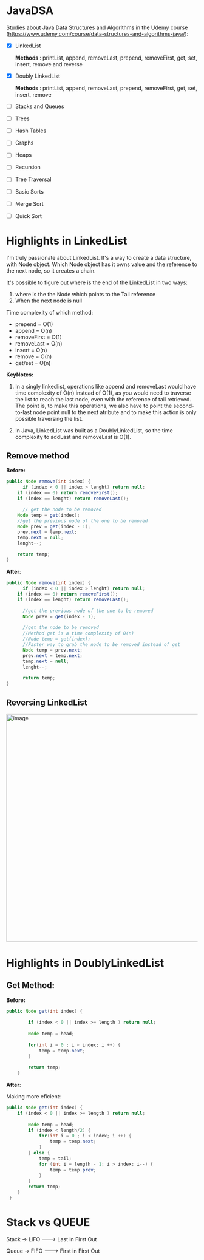 # JavaDSA

Studies about Java Data Structures and Algorithms in the Udemy course (https://www.udemy.com/course/data-structures-and-algorithms-java/):

- [X] LinkedList
      <p><b> Methods </b>: printList, append, removeLast, prepend, removeFirst, get, set, insert, remove and reverse
- [X] Doubly LinkedList
         <p><b> Methods </b>: printList, append, removeLast, prepend, removeFirst, get, set, insert, remove

- [ ] Stacks and Queues
- [ ] Trees
- [ ] Hash Tables
- [ ] Graphs
- [ ] Heaps
- [ ] Recursion
- [ ] Tree Traversal
- [ ] Basic Sorts
- [ ] Merge Sort
- [ ] Quick Sort


# Highlights in LinkedList
I'm truly passionate about LinkedList. It's a way to create a data structure, with Node object. 
Which Node object has it owns value and the reference to the next node, so it creates a chain. 
<p>It's possible to figure out where is the end of the LinkedList in two ways:</p>

1. where is the the Node which points to the Tail reference
2. When the next node is null
   
<p>Time complexity of which method:</p>

- prepend = O(1)
- append = O(n) 
- removeFirst = O(1)
- removeLast = O(n)
- insert = O(n)
- remove = O(n)
- get/set = O(n)

<b>KeyNotes:</b> 

1. In a singly linkedlist, operations like append and removeLast would have time complexity of O(n) instead of O(1), as you would need to traverse the
list to reach the last node, even with the reference of tail retrieved. The point is, to make this operations, we also have to point the second-to-last node point null 
to the next atribute and to make this action is only possible traversing the list.

2. In Java, LinkedList was built as a DoublyLinkedList, so the time complexity to addLast and removeLast is O(1).

## Remove method
<b>Before:</b>
```java
public Node remove(int index) {
      if (index < 0 || index > lenght) return null;
	if (index == 0) return removeFirst();
	if (index == lenght) return removeLast();

      // get the node to be removed
	Node temp = get(index);
	//get the previous node of the one to be removed
	Node prev = get(index - 1);
	prev.next = temp.next;
	temp.next = null;
	lenght--;

	return temp;
}
```
<b>After</b>:
```java
public Node remove(int index) {
      if (index < 0 || index > lenght) return null;
	if (index == 0) return removeFirst();
	if (index == lenght) return removeLast();
      
      //get the previous node of the one to be removed
      Node prev = get(index - 1);

      //get the node to be removed
      //Method get is a time complexity of O(n)
      //Node temp = get(index);
      //Faster way to grab the node to be removed instead of get
      Node temp = prev.next; 
      prev.next = temp.next;
      temp.next = null;
      lenght--;

      return temp;
}
```

## Reversing LinkedList
<img width="600" alt="image" src="https://github.com/user-attachments/assets/4d842317-6b9f-4766-9b2b-591b5a68b6f8" />

# Highlights in DoublyLinkedList
## Get Method:
<b>Before:</b>
```java
public Node get(int index) {
		
		if (index < 0 || index >= length ) return null;
		
		Node temp = head;
		
		for(int i = 0 ; i < index; i ++) {
			temp = temp.next;
		}
		
		return temp;
	}
```

<b>After</b>:
<p>Making more eficient: </p>

```java
public Node get(int index) {
	if (index < 0 || index >= length ) return null;
		
		Node temp = head;
		if (index < length/2) {
			for(int i = 0 ; i < index; i ++) {
				temp = temp.next;
			}
		} else {
			temp = tail;
			for (int i = length - 1; i > index; i--) {
				temp = temp.prev;
			}
		}
		return temp;
	}
 }
```
# Stack vs QUEUE
<p>Stack -> LIFO ---> Last in First Out</p>
<p>Queue -> FIFO ---> First in First Out</p>
